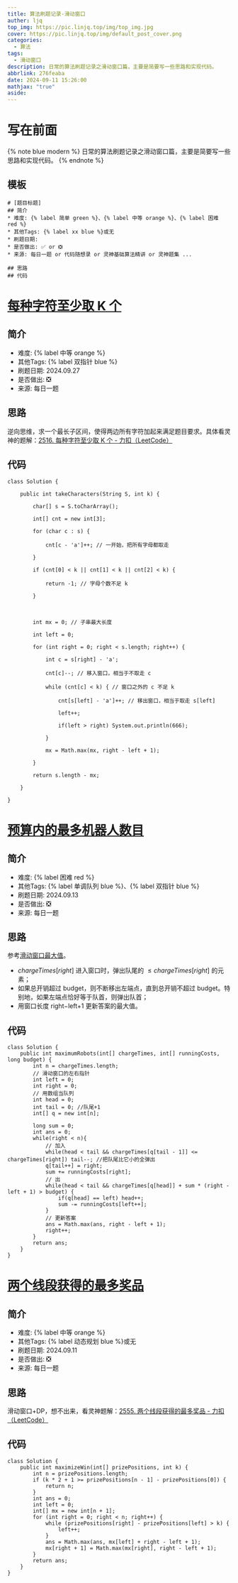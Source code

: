 ```yaml
---
title: 算法刷题记录-滑动窗口
auther: ljq
top_img: https://pic.linjq.top/img/top_img.jpg
cover: https://pic.linjq.top/img/default_post_cover.png
categories:
  - 算法
tags:
  - 滑动窗口
description: 日常的算法刷题记录之滑动窗口篇，主要是简要写一些思路和实现代码。
abbrlink: 276feaba
date: 2024-09-11 15:26:00
mathjax: "true"
aside:
---
```

# 写在前面
{% note blue modern %}
日常的算法刷题记录之滑动窗口篇，主要是简要写一些思路和实现代码。
{% endnote %}
## 模板
```
# [题目标题]
## 简介
* 难度: {% label 简单 green %}、{% label 中等 orange %}、{% label 困难 red %}
* 其他Tags: {% label xx blue %}或无
* 刷题日期: 
* 是否做出: ✅ or ❎
* 来源: 每日一题 or 代码随想录 or 灵神基础算法精讲 or 灵神题集 ...

## 思路
## 代码
```
# [每种字符至少取 K 个](https://leetcode.cn/problems/take-k-of-each-character-from-left-and-right/)
## 简介
* 难度: {% label 中等 orange %}
* 其他Tags: {% label 双指针 blue %}
* 刷题日期: 2024.09.27
* 是否做出: ❎
* 来源: 每日一题

## 思路
逆向思维，求一个最长子区间，使得两边所有字符加起来满足题目要求。具体看灵神的题解：[2516. 每种字符至少取 K 个 - 力扣（LeetCode）](https://leetcode.cn/problems/take-k-of-each-character-from-left-and-right/solutions/2928177/mei-chong-zi-fu-zhi-shao-qu-k-ge-by-leet-10ct/)
## 代码
```
class Solution {

    public int takeCharacters(String S, int k) {

        char[] s = S.toCharArray();

        int[] cnt = new int[3];

        for (char c : s) {

            cnt[c - 'a']++; // 一开始，把所有字母都取走

        }

        if (cnt[0] < k || cnt[1] < k || cnt[2] < k) {

            return -1; // 字母个数不足 k

        }

  

        int mx = 0; // 子串最大长度

        int left = 0;

        for (int right = 0; right < s.length; right++) {

            int c = s[right] - 'a';

            cnt[c]--; // 移入窗口，相当于不取走 c

            while (cnt[c] < k) { // 窗口之外的 c 不足 k

                cnt[s[left] - 'a']++; // 移出窗口，相当于取走 s[left]

                left++;

                if(left > right) System.out.println(666);

            }

            mx = Math.max(mx, right - left + 1);

        }

        return s.length - mx;

    }

}
```
# [预算内的最多机器人数目](https://leetcode.cn/problems/maximum-number-of-robots-within-budget/)
## 简介
* 难度: {% label 困难 red %}
* 其他Tags: {% label 单调队列 blue %}、{% label 双指针 blue %}
* 刷题日期: 2024.09.13
* 是否做出: ❎
* 来源: 每日一题

## 思路
参考[滑动窗口最大值](https://leetcode.cn/problems/sliding-window-maximum/)。
* $chargeTimes[right]$ 进入窗口时，弹出队尾的 $≤chargeTimes[right]$ 的元素；
* 如果总开销超过 budget，则不断移出左端点，直到总开销不超过 budget。特别地，如果左端点恰好等于队首，则弹出队首；
* 用窗口长度 right−left+1 更新答案的最大值。
## 代码
```
class Solution {
    public int maximumRobots(int[] chargeTimes, int[] runningCosts, long budget) {
        int n = chargeTimes.length;
        // 滑动窗口的左右指针
        int left = 0;
        int right = 0;
        // 用数组当队列
        int head = 0;
        int tail = 0; //队尾+1
        int[] q = new int[n];

        long sum = 0;
        int ans = 0;
        while(right < n){
            // 加入
            while(head < tail && chargeTimes[q[tail - 1]] <= chargeTimes[right]) tail--; //把队尾比它小的全弹出
            q[tail++] = right;
            sum += runningCosts[right];
            // 出
            while(head < tail && chargeTimes[q[head]] + sum * (right - left + 1) > budget) {
                if(q[head] == left) head++;
                sum -= runningCosts[left++];
            }
            // 更新答案
            ans = Math.max(ans, right - left + 1);
            right++;
        }
        return ans;
    }
}
```
# [两个线段获得的最多奖品](https://leetcode.cn/problems/maximize-win-from-two-segments/)
## 简介
* 难度: {% label 中等 orange %}
* 其他Tags: {% label 动态规划 blue %}或无
* 刷题日期: 2024.09.11
* 是否做出: ❎
* 来源: 每日一题

## 思路
滑动窗口+DP，想不出来，看灵神题解：[2555. 两个线段获得的最多奖品 - 力扣（LeetCode）](https://leetcode.cn/problems/maximize-win-from-two-segments/solutions/2093246/tong-xiang-shuang-zhi-zhen-ji-lu-di-yi-t-5hlh/)
## 代码
```
class Solution {
    public int maximizeWin(int[] prizePositions, int k) {
        int n = prizePositions.length;
        if (k * 2 + 1 >= prizePositions[n - 1] - prizePositions[0]) {
            return n;
        }
        int ans = 0;
        int left = 0;
        int[] mx = new int[n + 1];
        for (int right = 0; right < n; right++) {
            while (prizePositions[right] - prizePositions[left] > k) {
                left++;
            }
            ans = Math.max(ans, mx[left] + right - left + 1);
            mx[right + 1] = Math.max(mx[right], right - left + 1);
        }
        return ans;
    }
}
```
